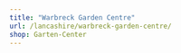 ```yaml
---
title: "Warbreck Garden Centre"
url: /lancashire/warbreck-garden-centre/
shop: Garten-Center
---
```

